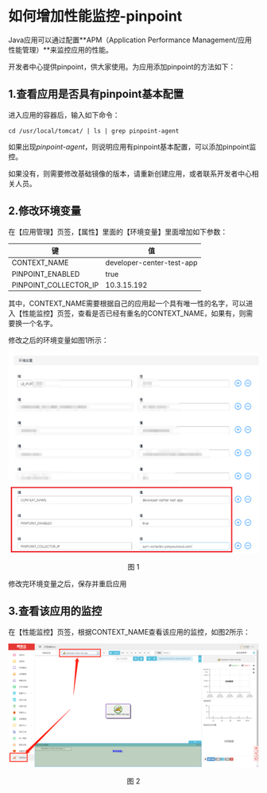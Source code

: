 # 如何增加性能监控-pinpoint

Java应用可以通过配置**APM（Application Performance Management/应用性能管理）**来监控应用的性能。

开发者中心提供pinpoint，供大家使用。为应用添加pinpoint的方法如下：

## 1.查看应用是否具有pinpoint基本配置

进入应用的容器后，输入如下命令：

```
cd /usr/local/tomcat/ | ls | grep pinpoint-agent
```

如果出现*pinpoint-agent*，则说明应用有pinpoint基本配置，可以添加pinpoint监控。

如果没有，则需要修改基础镜像的版本，请重新创建应用，或者联系开发者中心相关人员。

## 2.修改环境变量
在【应用管理】页签，【属性】里面的【环境变量】里面增加如下参数：

键 | 值
---- | ---
CONTEXT_NAME | developer-center-test-app
PINPOINT_ENABLED | true
PINPOINT_COLLECTOR_IP | 10.3.15.192

其中，CONTEXT_NAME需要根据自己的应用起一个具有唯一性的名字，可以进入【性能监控】页签，查看是否已经有重名的CONTEXT_NAME，如果有，则需要换一个名字。

修改之后的环境变量如图1所示：

<div align=center>

<img src="images/how_to_add_pinpoint_1.png"/>

</div>

<p align="center">图 1</p>

修改完环境变量之后，保存并重启应用

## 3.查看该应用的监控

在【性能监控】页签，根据CONTEXT_NAME查看该应用的监控，如图2所示：

<div align=center>

<img src="images/how_to_add_pinpoint_2.png"/>

</div>

<p align="center">图 2</p>
